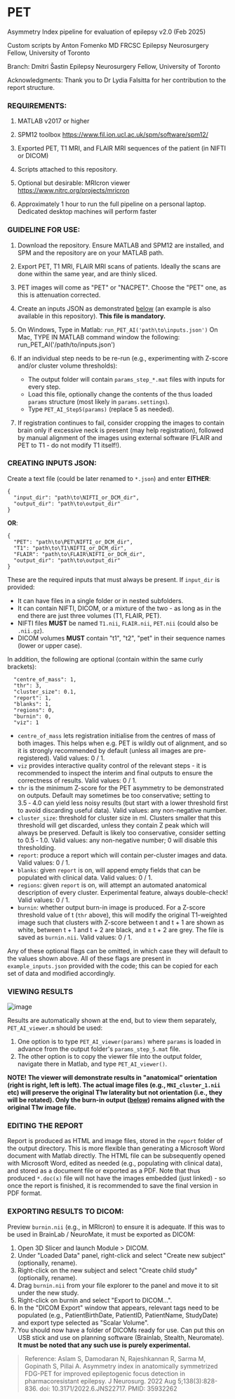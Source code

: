 # PET
Asymmetry Index pipeline for evaluation of epilepsy
v2.0 (Feb 2025)

Custom scripts by Anton Fomenko MD FRCSC
Epilepsy Neurosurgery Fellow, University of Toronto

Branch: Dmitri Šastin
Epilepsy Neurosurgery Fellow, University of Toronto

Acknowledgments:
Thank you to Dr Lydia Falsitta for her contribution to the report structure.

### REQUIREMENTS:

1. MATLAB v2017 or higher

2. SPM12 toolbox https://www.fil.ion.ucl.ac.uk/spm/software/spm12/

3. Exported PET, T1 MRI, and FLAIR MRI sequences of the patient (in NIFTI or DICOM)

4. Scripts attached to this repository.

5. Optional but desirable: MRIcron viewer  https://www.nitrc.org/projects/mricron

6. Approximately 1 hour to run the full pipeline on a personal laptop. Dedicated desktop machines will perform faster


### GUIDELINE FOR USE:

1. Download the repository. Ensure MATLAB and SPM12 are installed, and SPM and the repository are on your MATLAB path.

2. Export PET, T1 MRI, FLAIR MRI scans of patients. Ideally the scans are done within the same year, and are thinly sliced. 

3. PET images will come as "PET" or "NACPET". Choose the "PET" one, as this is attenuation corrected.

4. Create an inputs JSON as demonstrated [below](#creating-inputs-json) (an example is also available in this repository). **This file is mandatory.**

5. On Windows, Type in Matlab:  `run_PET_AI('path\to\inputs.json')`
   On Mac, TYPE IN MATLAB command window the following:   run_PET_AI('/path/to/inputs.json')


7. If an individual step needs to be re-run (e.g., experimenting with Z-score and/or cluster volume thresholds):
    - The output folder will contain `params_step_*.mat` files with inputs for every step. 
    - Load this file, optionally change the contents of the thus loaded `params` structure (most likely in `params.settings`).
    - Type `PET_AI_Step5(params)` (replace 5 as needed).

8. If registration continues to fail, consider cropping the images to contain brain only if excessive neck is present (may help registration), followed by manual alignment of the images using external software (FLAIR and PET to T1 - do not modify T1 itself!).

### CREATING INPUTS JSON:

Create a text file (could be later renamed to `*.json`) and enter **EITHER**:

```
{
  "input_dir": "path\to\NIFTI_or_DCM_dir",
  "output_dir": "path\to\output_dir"
}
```

**OR**:

```
{
  "PET": "path\to\PET\NIFTI_or_DCM_dir",
  "T1": "path\to\T1\NIFTI_or_DCM_dir",
  "FLAIR": "path\to\FLAIR\NIFTI_or_DCM_dir",
  "output_dir": "path\to\output_dir"
}
```

These are the required inputs that must always be present. If `input_dir` is provided:
 
 - It can have files in a single folder or in nested subfolders.
 - It can contain NIFTI, DICOM, or a mixture of the two - as long as in the end there are just three volumes (T1, FLAIR, PET). 
 - NIFTI files **MUST** be named `T1.nii`, `FLAIR.nii`, `PET.nii` (could also be `.nii.gz`).
 - DICOM volumes **MUST** contain "t1", "t2", "pet" in their sequence names (lower or upper case).

In addition, the following are optional (contain within the same curly brackets):

```
  "centre_of_mass": 1,
  "thr": 3,
  "cluster_size": 0.1,
  "report": 1,
  "blanks": 1,
  "regions": 0, 
  "burnin": 0,
  "viz": 1
```

- `centre_of_mass` lets registration initialise from the centres of mass of both images. This helps when e.g. PET is wildly out of alignment, and so it is strongly recommended by default (unless all images are pre-registered). Valid values: 0&nbsp;/&nbsp;1.
- `viz` provides interactive quality control of the relevant steps - it is recommended to inspect the interim and final outputs to ensure the correctness of results. Valid values: 0&nbsp;/&nbsp;1.
- `thr` is the minimum Z-score for the PET asymmetry to be demonstrated on outputs. Default may sometimes be too conservative; setting to 3.5&nbsp;&#8209;&nbsp;4.0 can yield less noisy results (but start with a lower threshold first to avoid discarding useful data). Valid values: any non-negative number.
- `cluster_size`: threshold for cluster size in ml. Clusters smaller that this threshold will get discarded, unless they contain Z peak which will always be preserved. Default is likely too conservative, consider setting to 0.5&nbsp;&#8209;&nbsp;1.0. Valid values: any non-negative number; 0 will disable this thresholding.
- `report`: produce a report which will contain per-cluster images and data. Valid values: 0&nbsp;/&nbsp;1.
- `blanks`: given `report` is on, will append empty fields that can be populated with clinical data. Valid values: 0&nbsp;/&nbsp;1.
- `regions`: given `report` is on, will attempt an automated anatomical description of every cluster. Experimental feature, always double-check! Valid values: 0&nbsp;/&nbsp;1.
- `burnin`: whether output burn-in image is produced. For a Z-score threshold value of t (`thr` above), this will modify the original T1-weighted image such that clusters with Z-score between t and t&nbsp;+&nbsp;1 are shown as white, between t&nbsp;+&nbsp;1 and t&nbsp;+&nbsp;2 are black, and &#8805;&nbsp;t&nbsp;+&nbsp;2 are grey. The file is saved as `burnin.nii`. Valid values: 0&nbsp;/&nbsp;1.

Any of these optional flags can be omitted, in which case they will default to the values shown above.
All of these flags are present in `example_inputs.json` provided with the code; this can be copied for each set of data and modified accordingly.

### VIEWING RESULTS 

![image](https://github.com/user-attachments/assets/80220561-9b7b-4101-8085-ee257329989a)

Results are automatically shown at the end, but to view them separately, `PET_AI_viewer.m` should be used:

1. One option is to type `PET_AI_viewer(params)` where `params` is loaded in advance from the output folder's `params_step_5.mat` file. 
2. The other option is to copy the viewer file into the output folder, navigate there in Matlab, and type `PET_AI_viewer()`.

**NOTE! The viewer will demonstrate results in "anatomical" orientation (right is right, left is left). The actual image files (e.g., `MNI_cluster_1.nii` etc) will preserve the original T1w laterality but not orientation (i.e., they will be rotated). Only the burn-in output ([below](#exporting-results-to-dicom)) remains aligned with the original T1w image file.**

### EDITING THE REPORT

Report is produced as HTML and image files, stored in the `report` folder of the output directory. This is more flexible than generating a Microsoft Word document with Matlab directly. The HTML file can be subsequently opened with Microsoft Word, edited as needed (e.g., populating with clinical data), and stored as a document file or exported as a PDF. Note that thus produced `*.doc(x)` file will not have the images embedded (just linked) - so once the report is finished, it is recommended to save the final version in PDF format.

### EXPORTING RESULTS TO DICOM:

Preview `burnin.nii` (e.g., in MRIcron) to ensure it is adequate. If this was to be used in BrainLab / NeuroMate, it must be exported as DICOM:

1. Open 3D Slicer and launch Module > DICOM.
2. Under "Loaded Data" panel, right-click and select "Create new subject" (optionally, rename).
3. Right-click on the new subject and select "Create child study" (optionally, rename).
4. Drag `burnin.nii` from your file explorer to the panel and move it to sit under the new study.
5. Right-click on burnin and select "Export to DICOM...".
6. In the "DICOM Export" window that appears, relevant tags need to be populated (e.g., PatientBirthDate, PatientID, PatientName, StudyDate) and export type selected as "Scalar Volume".
7. You should now have a folder of DICOMs ready for use. Can put this on USB stick and use on planning software (Brainlab, Stealth, Neuromate). **It must be noted that any such use is purely experimental.**


> Reference: Aslam S, Damodaran N, Rajeshkannan R, Sarma M, Gopinath S, Pillai A. Asymmetry index in anatomically symmetrized FDG-PET for improved epileptogenic focus detection in pharmacoresistant epilepsy. J Neurosurg. 2022 Aug 5;138(3):828-836. doi: 10.3171/2022.6.JNS22717. PMID: 35932262
